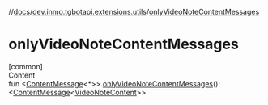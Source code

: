 //[docs](../../index.md)/[dev.inmo.tgbotapi.extensions.utils](index.md)/[onlyVideoNoteContentMessages](only-video-note-content-messages.md)



# onlyVideoNoteContentMessages  
[common]  
Content  
fun <[ContentMessage](../dev.inmo.tgbotapi.types.message.abstracts/-content-message/index.md)<*>>.[onlyVideoNoteContentMessages](only-video-note-content-messages.md)(): <[ContentMessage](../dev.inmo.tgbotapi.types.message.abstracts/-content-message/index.md)<[VideoNoteContent](../dev.inmo.tgbotapi.types.message.content.media/-video-note-content/index.md)>>  




